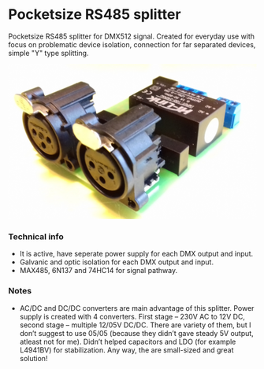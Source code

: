# Pocketsize RS485 splitter
Pocketsize RS485 splitter for DMX512 signal. Created for everyday use with focus on problematic device isolation, connection for far separated devices, simple "Y" type splitting.

![logo](/pictures/dmxsplit1.jpg)

### Technical info
* It is active, have seperate power supply for each DMX output and input.
* Galvanic and optic isolation for each DMX output and input.
* MAX485, 6N137 and 74HC14 for signal pathway.

### Notes
* AC/DC and DC/DC converters are main advantage of this splitter. Power supply is created with 4 converters. First stage – 230V AC to 12V DC, second stage – multiple 12/05V DC/DC. There are variety of them, but I don’t suggest to use 05/05 (because they didn’t gave steady 5V output, atleast not for me). Didn’t helped capacitors and LDO (for example L4941BV) for stabilization. Any way, the are small-sized and great solution!
